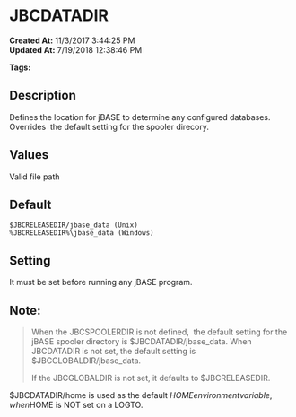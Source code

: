 # JBCDATADIR

**Created At:** 11/3/2017 3:44:25 PM  
**Updated At:** 7/19/2018 12:38:46 PM  

**Tags:**
<badge text='data directories' vertical='middle' />
<badge text='directories' vertical='middle' />

## Description

Defines the location for jBASE to determine any configured databases. Overrides  the default setting for the spooler direcory.



## Values

Valid file path



## Default

```
$JBCRELEASEDIR/jbase_data (Unix)
%JBCRELEASEDIR%\jbase_data (Windows)
```



## Setting

It must be set before running any jBASE program.

## Note: 


> When the JBCSPOOLERDIR is not defined,  the default setting for the jBASE spooler directory is $JBCDATADIR/jbase\_data. When JBCDATADIR is not set, the default setting is $JBCGLOBALDIR/jbase\_data.
> 
> If the JBCGLOBALDIR is not set, it defaults to $JBCRELEASEDIR.


$JBCDATADIR/home is used as the default $HOME environment variable, when  $HOME is NOT set on a LOGTO.
